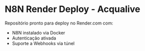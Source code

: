 # N8N Render Deploy - Acqualive

Repositório pronto para deploy no Render.com com:

- N8N instalado via Docker
- Autenticação ativada
- Suporte a Webhooks via túnel